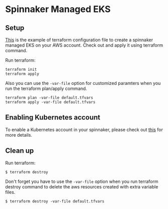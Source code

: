 # Spinnaker Managed EKS

## Setup
[This](main.tf) is the example of terraform configuration file to create a spinnaker managed EKS on your AWS account. Check out and apply it using terraform command.

Run terraform:
```
terraform init
terraform apply
```
Also you can use the `-var-file` option for customized paramters when you run the terraform plan/apply command.
```
terraform plan -var-file default.tfvars
terraform apply -var-file default.tfvars
```

## Enabling Kubernetes account
To enable a Kubernetes account in your spinnaker, please check out [this](https://github.com/Young-ook/terraform-aws-spinnaker/blob/main/modules/spinnaker-managed-eks) for more details.

## Clean up
Run terraform:
```
$ terraform destroy
```
Don't forget you have to use the `-var-file` option when you run terraform destroy command to delete the aws resources created with extra variable files.
```
$ terraform destroy -var-file default.tfvars
```
